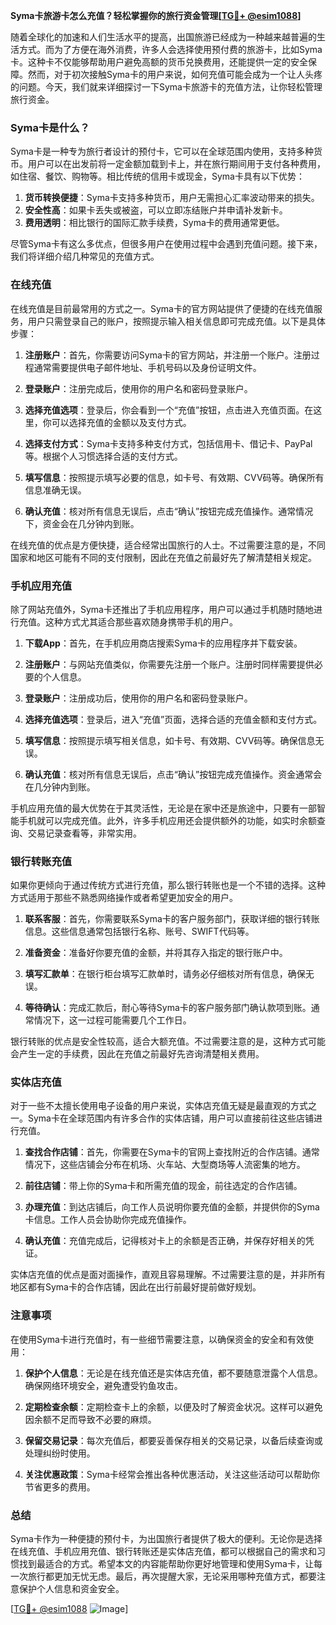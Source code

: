 **Syma卡旅游卡怎么充值？轻松掌握你的旅行资金管理[[TG💪+ @esim1088](https://t.me/s/esim1088)]**

随着全球化的加速和人们生活水平的提高，出国旅游已经成为一种越来越普遍的生活方式。而为了方便在海外消费，许多人会选择使用预付费的旅游卡，比如Syma卡。这种卡不仅能够帮助用户避免高额的货币兑换费用，还能提供一定的安全保障。然而，对于初次接触Syma卡的用户来说，如何充值可能会成为一个让人头疼的问题。今天，我们就来详细探讨一下Syma卡旅游卡的充值方法，让你轻松管理旅行资金。

### Syma卡是什么？

Syma卡是一种专为旅行者设计的预付卡，它可以在全球范围内使用，支持多种货币。用户可以在出发前将一定金额加载到卡上，并在旅行期间用于支付各种费用，如住宿、餐饮、购物等。相比传统的信用卡或现金，Syma卡具有以下优势：

1. **货币转换便捷**：Syma卡支持多种货币，用户无需担心汇率波动带来的损失。
2. **安全性高**：如果卡丢失或被盗，可以立即冻结账户并申请补发新卡。
3. **费用透明**：相比银行的国际汇款手续费，Syma卡的费用通常更低。

尽管Syma卡有这么多优点，但很多用户在使用过程中会遇到充值问题。接下来，我们将详细介绍几种常见的充值方式。

### 在线充值

在线充值是目前最常用的方式之一。Syma卡的官方网站提供了便捷的在线充值服务，用户只需登录自己的账户，按照提示输入相关信息即可完成充值。以下是具体步骤：

1. **注册账户**：首先，你需要访问Syma卡的官方网站，并注册一个账户。注册过程通常需要提供电子邮件地址、手机号码以及身份证明文件。
   
2. **登录账户**：注册完成后，使用你的用户名和密码登录账户。

3. **选择充值选项**：登录后，你会看到一个“充值”按钮，点击进入充值页面。在这里，你可以选择充值的金额以及支付方式。

4. **选择支付方式**：Syma卡支持多种支付方式，包括信用卡、借记卡、PayPal等。根据个人习惯选择合适的支付方式。

5. **填写信息**：按照提示填写必要的信息，如卡号、有效期、CVV码等。确保所有信息准确无误。

6. **确认充值**：核对所有信息无误后，点击“确认”按钮完成充值操作。通常情况下，资金会在几分钟内到账。

在线充值的优点是方便快捷，适合经常出国旅行的人士。不过需要注意的是，不同国家和地区可能有不同的支付限制，因此在充值之前最好先了解清楚相关规定。

### 手机应用充值

除了网站充值外，Syma卡还推出了手机应用程序，用户可以通过手机随时随地进行充值。这种方式尤其适合那些喜欢随身携带手机的用户。

1. **下载App**：首先，在手机应用商店搜索Syma卡的应用程序并下载安装。

2. **注册账户**：与网站充值类似，你需要先注册一个账户。注册时同样需要提供必要的个人信息。

3. **登录账户**：注册成功后，使用你的用户名和密码登录账户。

4. **选择充值选项**：登录后，进入“充值”页面，选择合适的充值金额和支付方式。

5. **填写信息**：按照提示填写相关信息，如卡号、有效期、CVV码等。确保信息无误。

6. **确认充值**：核对所有信息无误后，点击“确认”按钮完成充值操作。资金通常会在几分钟内到账。

手机应用充值的最大优势在于其灵活性，无论是在家中还是旅途中，只要有一部智能手机就可以完成充值。此外，许多手机应用还会提供额外的功能，如实时余额查询、交易记录查看等，非常实用。

### 银行转账充值

如果你更倾向于通过传统方式进行充值，那么银行转账也是一个不错的选择。这种方式适用于那些不熟悉网络操作或者希望更加安全的用户。

1. **联系客服**：首先，你需要联系Syma卡的客户服务部门，获取详细的银行转账信息。这些信息通常包括银行名称、账号、SWIFT代码等。

2. **准备资金**：准备好你要充值的金额，并将其存入指定的银行账户中。

3. **填写汇款单**：在银行柜台填写汇款单时，请务必仔细核对所有信息，确保无误。

4. **等待确认**：完成汇款后，耐心等待Syma卡的客户服务部门确认款项到账。通常情况下，这一过程可能需要几个工作日。

银行转账的优点是安全性较高，适合大额充值。不过需要注意的是，这种方式可能会产生一定的手续费，因此在充值之前最好先咨询清楚相关费用。

### 实体店充值

对于一些不太擅长使用电子设备的用户来说，实体店充值无疑是最直观的方式之一。Syma卡在全球范围内有许多合作的实体店铺，用户可以直接前往这些店铺进行充值。

1. **查找合作店铺**：首先，你需要在Syma卡的官网上查找附近的合作店铺。通常情况下，这些店铺会分布在机场、火车站、大型商场等人流密集的地方。

2. **前往店铺**：带上你的Syma卡和所需充值的现金，前往选定的合作店铺。

3. **办理充值**：到达店铺后，向工作人员说明你要充值的金额，并提供你的Syma卡信息。工作人员会协助你完成充值操作。

4. **确认充值**：充值完成后，记得核对卡上的余额是否正确，并保存好相关的凭证。

实体店充值的优点是面对面操作，直观且容易理解。不过需要注意的是，并非所有地区都有Syma卡的合作店铺，因此在出行前最好提前做好规划。

### 注意事项

在使用Syma卡进行充值时，有一些细节需要注意，以确保资金的安全和有效使用：

1. **保护个人信息**：无论是在线充值还是实体店充值，都不要随意泄露个人信息。确保网络环境安全，避免遭受钓鱼攻击。

2. **定期检查余额**：定期检查卡上的余额，以便及时了解资金状况。这样可以避免因余额不足而导致不必要的麻烦。

3. **保留交易记录**：每次充值后，都要妥善保存相关的交易记录，以备后续查询或处理纠纷时使用。

4. **关注优惠政策**：Syma卡经常会推出各种优惠活动，关注这些活动可以帮助你节省更多的费用。

### 总结

Syma卡作为一种便捷的预付卡，为出国旅行者提供了极大的便利。无论你是选择在线充值、手机应用充值、银行转账还是实体店充值，都可以根据自己的需求和习惯找到最适合的方式。希望本文的内容能帮助你更好地管理和使用Syma卡，让每一次旅行都更加无忧无虑。最后，再次提醒大家，无论采用哪种充值方式，都要注意保护个人信息和资金安全。

[[TG💪+ @esim1088](https://t.me/s/esim1088) ![Image](https://i.postimg.cc/4NQfJmqS/Snipaste-2025-05-13-00-14-12.png)]